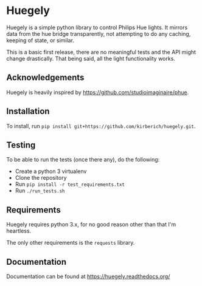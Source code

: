 # Huegely
Huegely is a simple python library to control Philips Hue lights. It mirrors data from the hue bridge transparently, not attempting to do any caching, keeping of state, or similar. 

This is a basic first release, there are no meaningful tests and the API might change drastically. That being said, all the light functionality works.

## Acknowledgements 
Huegely is heavily inspired by https://github.com/studioimaginaire/phue.

## Installation
To install, run `pip install git+https://github.com/kirberich/huegely.git`. 

## Testing
To be able to run the tests (once there any), do the following:

 - Create a python 3 virtualenv
 - Clone the repository
 - Run `pip install -r test_requirements.txt`
 - Run `./run_tests.sh`

## Requirements
Huegely requires python 3.x, for no good reason other than that I'm heartless.

The only other requirements is the `requests` library.

## Documentation
Documentation can be found at https://huegely.readthedocs.org/

